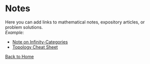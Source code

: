 # Notes

Here you can add links to mathematical notes, expository articles, or problem solutions.  
_Example:_  
- [Note on Infinity-Categories](#)
- [Topology Cheat Sheet](#)

[Back to Home](./index.md)
